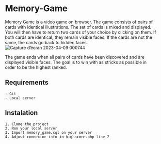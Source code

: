# Memory-Game

Memory Game is a video game on browser. The game consists of pairs of cards with identical illustrations. The set of cards is mixed and displayed. You will then have to return two cards of your choice by clicking on them. If both cards are identical, they remain visible faces. If the cards are not the same, the cards go back to hidden faces.
![Capture d’écran 2023-04-09 000744](https://user-images.githubusercontent.com/116147352/230744625-0a0133f1-a1bc-4ef0-b029-f5c756fdea99.png)

The game ends when all pairs of cards have been discovered and are displayed visible faces. The goal is to win with as stricks as possible in order to be the highest ranked.

## Requirements
    - Git
    - Local server

## Instalation


    1. Clone the project
    2. Run your local server
    3. Import memory_game.sql on your server
    4. Adjust connexion info in highscore.php line 2

